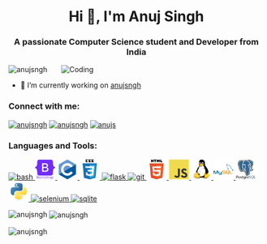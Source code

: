 <h1 align="center">Hi 👋, I'm Anuj Singh</h1>
<h3 align="center">A passionate <strong>Computer Science</strong> student and <strong>Developer</strong> from India</h3>

<img align="right" alt="Coding" width="400" src="https://github.com/anujsngh/anujsngh/blob/new/side_gif.gif">

<p align="left"> <img src="https://komarev.com/ghpvc/?username=anujsngh&label=Profile%20views&color=0e75b6&style=flat" alt="anujsngh" /> </p>

- 🔭 I’m currently working on [anujsngh](https://github.com/anujsngh/anujsngh)

<h3 align="left">Connect with me:</h3>
<p align="left">
<a href="https://linkedin.com/in/anujsngh" target="blank"><img align="center" src="https://raw.githubusercontent.com/rahuldkjain/github-profile-readme-generator/master/src/images/icons/Social/linked-in-alt.svg" alt="anujsngh" height="30" width="40" /></a>
<a href="https://www.hackerrank.com/anujsngh" target="blank"><img align="center" src="https://raw.githubusercontent.com/rahuldkjain/github-profile-readme-generator/master/src/images/icons/Social/hackerrank.svg" alt="anujsngh" height="30" width="40" /></a>
<a href="https://www.gateoverflow.in/user/anujs" target="blank"><img align="center" src="https://scontent.fjai6-1.fna.fbcdn.net/v/t39.30808-1/327158883_5217854594913387_7598397640746344518_n.png?stp=dst-png_s200x200&_nc_cat=105&ccb=1-7&_nc_sid=2d3e12&_nc_ohc=aHY3AREe3V0Q7kNvwEu541d&_nc_oc=AdlSGXq-C7e2n8Nc6t6bkggIqYjuH1aGGbvsIjAWBhV_lnfxeVu7DDxEyqjZi-A_t58&_nc_zt=24&_nc_ht=scontent.fjai6-1.fna&_nc_gid=Tu1cCxCCIkEehdVCxo1Thg&oh=00_AfHeokoyMMrB4SFzj6_e1Dz3tChmy41cFv6bJD_0xrh-gw&oe=6809EF5F" alt="anujs" height="30" width="40" /></a>
</p>

<h3 align="left">Languages and Tools:</h3>
<p align="left"> <a href="https://www.gnu.org/software/bash/" target="_blank" rel="noreferrer"> <img src="https://www.vectorlogo.zone/logos/gnu_bash/gnu_bash-icon.svg" alt="bash" width="40" height="40"/> </a> <a href="https://getbootstrap.com" target="_blank" rel="noreferrer"> <img src="https://raw.githubusercontent.com/devicons/devicon/master/icons/bootstrap/bootstrap-plain-wordmark.svg" alt="bootstrap" width="40" height="40"/> </a> <a href="https://www.cprogramming.com/" target="_blank" rel="noreferrer"> <img src="https://raw.githubusercontent.com/devicons/devicon/master/icons/c/c-original.svg" alt="c" width="40" height="40"/> </a> <a href="https://www.w3schools.com/css/" target="_blank" rel="noreferrer"> <img src="https://raw.githubusercontent.com/devicons/devicon/master/icons/css3/css3-original-wordmark.svg" alt="css3" width="40" height="40"/> </a> <a href="https://flask.palletsprojects.com/" target="_blank" rel="noreferrer"> <img src="https://www.vectorlogo.zone/logos/pocoo_flask/pocoo_flask-icon.svg" alt="flask" width="40" height="40"/> </a> <a href="https://git-scm.com/" target="_blank" rel="noreferrer"> <img src="https://www.vectorlogo.zone/logos/git-scm/git-scm-icon.svg" alt="git" width="40" height="40"/> </a> <a href="https://www.w3.org/html/" target="_blank" rel="noreferrer"> <img src="https://raw.githubusercontent.com/devicons/devicon/master/icons/html5/html5-original-wordmark.svg" alt="html5" width="40" height="40"/> </a> <a href="https://developer.mozilla.org/en-US/docs/Web/JavaScript" target="_blank" rel="noreferrer"> <img src="https://raw.githubusercontent.com/devicons/devicon/master/icons/javascript/javascript-original.svg" alt="javascript" width="40" height="40"/> </a> <a href="https://www.linux.org/" target="_blank" rel="noreferrer"> <img src="https://raw.githubusercontent.com/devicons/devicon/master/icons/linux/linux-original.svg" alt="linux" width="40" height="40"/> </a> <a href="https://www.mysql.com/" target="_blank" rel="noreferrer"> <img src="https://raw.githubusercontent.com/devicons/devicon/master/icons/mysql/mysql-original-wordmark.svg" alt="mysql" width="40" height="40"/> </a> <a href="https://www.postgresql.org" target="_blank" rel="noreferrer"> <img src="https://raw.githubusercontent.com/devicons/devicon/master/icons/postgresql/postgresql-original-wordmark.svg" alt="postgresql" width="40" height="40"/> </a> <a href="https://www.python.org" target="_blank" rel="noreferrer"> <img src="https://raw.githubusercontent.com/devicons/devicon/master/icons/python/python-original.svg" alt="python" width="40" height="40"/> </a> <a href="https://www.selenium.dev" target="_blank" rel="noreferrer"> <img src="https://raw.githubusercontent.com/detain/svg-logos/780f25886640cef088af994181646db2f6b1a3f8/svg/selenium-logo.svg" alt="selenium" width="40" height="40"/> </a> <a href="https://www.sqlite.org/" target="_blank" rel="noreferrer"> <img src="https://www.vectorlogo.zone/logos/sqlite/sqlite-icon.svg" alt="sqlite" width="40" height="40"/> </a> </p>

<p><img align="left" src="https://github-readme-stats.vercel.app/api/top-langs?username=anujsngh&show_icons=true&locale=en&layout=compact" alt="anujsngh" /></p>

<p>&nbsp;<img align="center" src="https://github-readme-stats.vercel.app/api?username=anujsngh&show_icons=true&locale=en" alt="anujsngh" /></p>

<p><img align="center" src="https://github-readme-streak-stats.herokuapp.com/?user=anujsngh&" alt="anujsngh" /></p>
